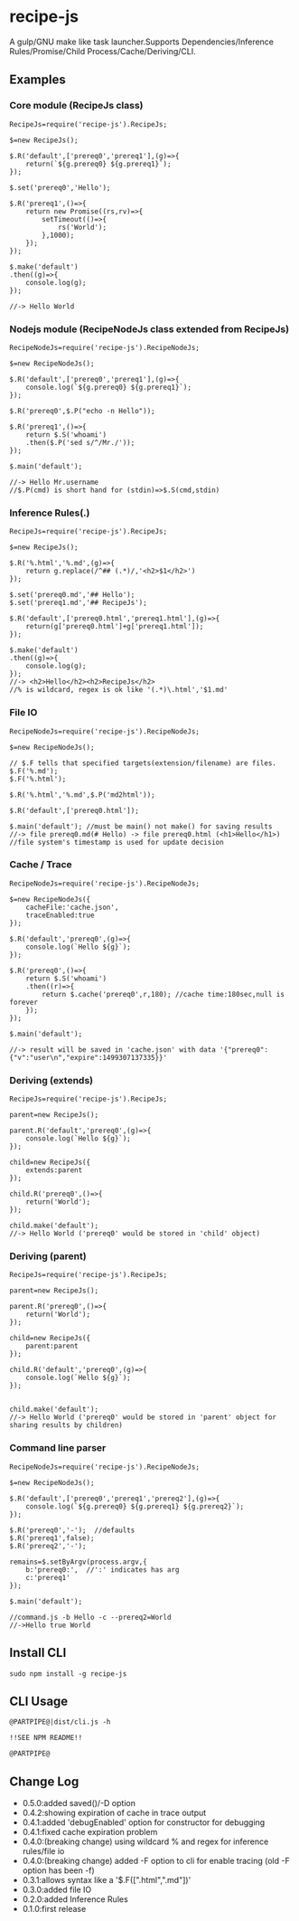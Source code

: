 recipe-js
==========

A gulp/GNU make like task launcher.Supports Dependencies/Inference Rules/Promise/Child Process/Cache/Deriving/CLI.

## Examples
### Core module (RecipeJs class)

```
RecipeJs=require('recipe-js').RecipeJs;

$=new RecipeJs();

$.R('default',['prereq0','prereq1'],(g)=>{
	return(`${g.prereq0} ${g.prereq1}`);
});

$.set('prereq0','Hello');

$.R('prereq1',()=>{
	return new Promise((rs,rv)=>{
		setTimeout(()=>{
			rs('World');
		},1000);
	});
});

$.make('default')
.then((g)=>{
	console.log(g);
});

//-> Hello World
```

### Nodejs module (RecipeNodeJs class extended from RecipeJs)

```
RecipeNodeJs=require('recipe-js').RecipeNodeJs;

$=new RecipeNodeJs();

$.R('default',['prereq0','prereq1'],(g)=>{
	console.log(`${g.prereq0} ${g.prereq1}`);
});

$.R('prereq0',$.P("echo -n Hello"));

$.R('prereq1',()=>{
	return $.S('whoami')
	.then($.P('sed s/^/Mr./'));
});

$.main('default');

//-> Hello Mr.username
//$.P(cmd) is short hand for (stdin)=>$.S(cmd,stdin)
```

### Inference Rules(.)

```
RecipeJs=require('recipe-js').RecipeJs;

$=new RecipeJs(); 

$.R('%.html','%.md',(g)=>{
	return g.replace(/^## (.*)/,'<h2>$1</h2>')
});

$.set('prereq0.md','## Hello');
$.set('prereq1.md','## RecipeJs');

$.R('default',['prereq0.html','prereq1.html'],(g)=>{
	return(g['prereq0.html']+g['prereq1.html']);
});

$.make('default')
.then((g)=>{
	console.log(g);
});
//-> <h2>Hello</h2><h2>RecipeJs</h2>
//% is wildcard, regex is ok like '(.*)\.html','$1.md'
```

### File IO

```
RecipeNodeJs=require('recipe-js').RecipeNodeJs;

$=new RecipeNodeJs(); 

// $.F tells that specified targets(extension/filename) are files.
$.F('%.md');
$.F('%.html');

$.R('%.html','%.md',$.P('md2html'));

$.R('default',['prereq0.html']);

$.main('default'); //must be main() not make() for saving results
//-> file prereq0.md(# Hello) -> file prereq0.html (<h1>Hello</h1>) 
//file system's timestamp is used for update decision
```

### Cache / Trace

```
RecipeNodeJs=require('recipe-js').RecipeNodeJs;

$=new RecipeNodeJs({
	cacheFile:'cache.json',
	traceEnabled:true
});

$.R('default','prereq0',(g)=>{
	console.log(`Hello ${g}`);
});

$.R('prereq0',()=>{
	return $.S('whoami')
	.then((r)=>{
		return $.cache('prereq0',r,180); //cache time:180sec,null is forever
	});
});

$.main('default'); 

//-> result will be saved in 'cache.json' with data '{"prereq0":{"v":"user\n","expire":1499307137335}}'
```

### Deriving (extends)

```
RecipeJs=require('recipe-js').RecipeJs;

parent=new RecipeJs(); 

parent.R('default','prereq0',(g)=>{
	console.log(`Hello ${g}`);
});

child=new RecipeJs({
	extends:parent
}); 

child.R('prereq0',()=>{
	return('World');
});

child.make('default'); 
//-> Hello World ('prereq0' would be stored in 'child' object)
```
### Deriving (parent)

```
RecipeJs=require('recipe-js').RecipeJs;

parent=new RecipeJs(); 

parent.R('prereq0',()=>{
	return('World');
});

child=new RecipeJs({
	parent:parent
}); 

child.R('default','prereq0',(g)=>{
	console.log(`Hello ${g}`);
});


child.make('default'); 
//-> Hello World ('prereq0' would be stored in 'parent' object for sharing results by children)
```

### Command line parser

```
RecipeNodeJs=require('recipe-js').RecipeNodeJs;

$=new RecipeNodeJs();

$.R('default',['prereq0','prereq1','prereq2'],(g)=>{
	console.log(`${g.prereq0} ${g.prereq1} ${g.prereq2}`);
});

$.R('prereq0','-');  //defaults
$.R('prereq1',false);
$.R('prereq2','-');

remains=$.setByArgv(process.argv,{
	b:'prereq0:',  //':' indicates has arg
	c:'prereq1'
});

$.main('default');

//command.js -b Hello -c --prereq2=World
//->Hello true World
```

## Install CLI

```
sudo npm install -g recipe-js
```

## CLI Usage

```
@PARTPIPE@|dist/cli.js -h

!!SEE NPM README!!

@PARTPIPE@
```

## Change Log

- 0.5.0:added saved()/-D option
- 0.4.2:showing expiration of cache in trace output
- 0.4.1:added 'debugEnabled' option for constructor for debugging
- 0.4.1:fixed cache expiration problem
- 0.4.0:(breaking change) using wildcard %  and regex for inference rules/file io
- 0.4.0:(breaking change) added -F option to cli for enable tracing (old -F option has been -f)
- 0.3.1:allows syntax like a '$.F([".html",".md"])'
- 0.3.0:added file IO
- 0.2.0:added Inference Rules
- 0.1.0:first release

